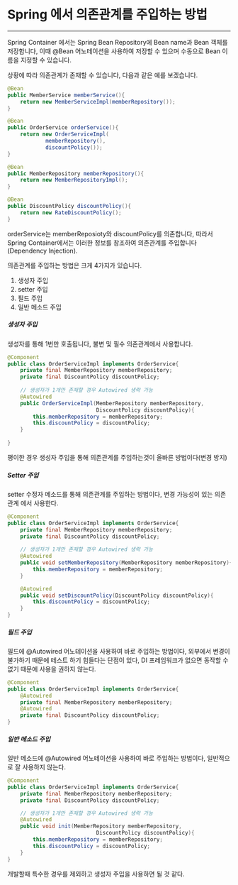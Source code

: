 # Spring 에서 의존관계를 주입하는 방법

---
 Spring Container 에서는 Spring Bean Repository에 Bean name과 Bean 객체를 저장합니다,
 이때 @Bean 어노테이션을 사용하여 저장할 수 있으며 수동으로 Bean 이름을 지정할 수 있습니다.

상황에 따라 의존관계가 존재할 수 있습니다, 다음과 같은 예를 보겠습니다.
```java
@Bean
public MemberService memberService(){
    return new MemberServiceImpl(memberRepository());
}

@Bean
public OrderService orderService(){
    return new OrderServiceImpl(
            memberRepository(),
            discountPolicy());
}

@Bean
public MemberRepository memberRepository(){
    return new MemberRepositoryImpl();
}

@Bean
public DiscountPolicy discountPolicy(){
    return new RateDiscountPolicy();
}
```

orderService는 memberReposioty와 discountPolicy를 의존합니다, 따라서 Spring Container에서는 
이러한 정보를 참조하여 의존관계를 주입합니다(Dependency Injection).


의존관계를 주입하는 방법은 크게 4가지가 있습니다.
1. 생성자 주입
2. setter 주입
3. 필드 주입
4. 일반 메소드 주입

##### 생성자 주입
생성자를 통해 1번만 호출됩니다, 불변 및 필수 의존관계에서 사용합니다.
```java
@Component
public class OrderServiceImpl implements OrderService{
    private final MemberRepository memberRepository;
    private final DiscountPolicy discountPolicy;
    
    // 생성자가 1개만 존재할 경우 Autowired 생략 가능
    @Autowired
    public OrderServiceImpl(MemberRepository memberRepository,
                            DiscountPolicy discountPolicy){
        this.memberRepository = memberRepository;
        this.discountPolicy = discountPolicy;
    }
        
}
```
평이한 경우 생성자 주입을 통해 의존관계를 주입하는것이 올바른 방법이다(변경 방지)

##### Setter 주입
setter 수정자 메소드를 통해 의존관계를 주입하는 방법이다, 변경 가능성이 있는 의존관계 에서 사용한다.
```java
@Component
public class OrderServiceImpl implements OrderService{
    private final MemberRepository memberRepository;
    private final DiscountPolicy discountPolicy;
    
    // 생성자가 1개만 존재할 경우 Autowired 생략 가능
    @Autowired
    public void setMemberRepository(MemberRepository memberRepository){
        this.memberRepository = memberRepository;
    }

    @Autowired
    public void setDiscountPolicy(DiscountPolicy discountPolicy){
        this.discountPolicy = discountPolicy;
    }
}
```

##### 필드 주입
필드에 @Autowired 어노테이션을 사용하여 바로 주입하는 방법이다, 외부에서 변경이 불가하기 때문에
테스트 하기 힘들다는 단점이 있다, DI 프레임워크가 없으면 동작할 수 없기 때문에 사용을 권하지 않는다.

```java
@Component
public class OrderServiceImpl implements OrderService{
    @Autowired
    private final MemberRepository memberRepository;
    @Autowired
    private final DiscountPolicy discountPolicy;
}
```

##### 일반 메소드 주입
일반 메소드에 @Autowired 어노테이션을 사용하여 바로 주입하는 방법이다, 일반적으로 잘 사용하지 않는다.

```java
@Component
public class OrderServiceImpl implements OrderService{
    private final MemberRepository memberRepository;
    private final DiscountPolicy discountPolicy;

    // 생성자가 1개만 존재할 경우 Autowired 생략 가능
    @Autowired
    public void init(MemberRepository memberRepository,
                            DiscountPolicy discountPolicy){
        this.memberRepository = memberRepository;
        this.discountPolicy = discountPolicy;
    }
}
```

개발할때 특수한 경우를 제외하고 생성자 주입을 사용하면 될 것 같다.
